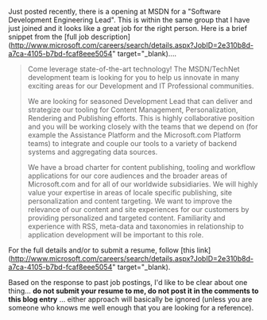 Just posted recently, there is a opening at MSDN for a "Software Development Engineering Lead". This is within the same group that I have just joined and it looks like a great job for the right person. Here is a brief snippet from the [full job description](http://www.microsoft.com/careers/search/details.aspx?JobID=2e310b8d-a7ca-4105-b7bd-fcaf8eee5054" target="_blank)....

> Come leverage state-of-the-art technology! The MSDN/TechNet development team is looking for you to help us innovate in many exciting areas for our Development and IT Professional communities.
>
> We are looking for seasoned Development Lead that can deliver and strategize our tooling for Content Management, Personalization, Rendering and Publishing efforts. This is highly collaborative position and you will be working closely with the teams that we depend on (for example the Assistance Platform and the Microsoft.com Platform teams) to integrate and couple our tools to a variety of backend systems and aggregating data sources.
>
> We have a broad charter for content publishing, tooling and workflow applications for our core audiences and the broader areas of Microsoft.com and for all of our worldwide subsidiaries. We will highly value your expertise in areas of locale specific publishing, site personalization and content targeting. We want to improve the relevance of our content and site experiences for our customers by providing personalized and targeted content. Familiarity and experience with RSS, meta-data and taxonomies in relationship to application development will be important to this role.

For the full details and/or to submit a resume, follow [this link](http://www.microsoft.com/careers/search/details.aspx?JobID=2e310b8d-a7ca-4105-b7bd-fcaf8eee5054" target="_blank).

Based on the response to past job postings, I'd like to be clear about one thing... **do not submit your resume to me, do not post it in the comments to this blog entry** ... either approach will basically be ignored (unless you are someone who knows me well enough that you are looking for a reference).